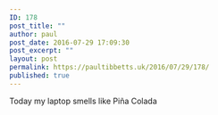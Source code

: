 ```yaml
---
ID: 178
post_title: ""
author: paul
post_date: 2016-07-29 17:09:30
post_excerpt: ""
layout: post
permalink: https://paultibbetts.uk/2016/07/29/178/
published: true
---
```

Today my laptop smells like Piña Colada